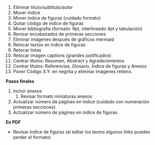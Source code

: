 1. Eliminar título/subtítulo/autor
2. Mover índice
3. Mover índice de figuras (cuidado formato)
4. Quitar código de índice de figuras
5. Mover bibliografía (formato: 9pt, interlineado 4pt y tabulación)
6. Revisar encabezados de primeras secciones
7. Eliminar imágenes después de gráficos mermaid
8. Retocar textos en índice de figuras
9. Retocar listas
10. Retocar imagen captions (grandes justificados)
11. Centrar títulos: Resumen, Abstract y Agradecimientos
12. Centrar títulos: Referencias, Glosario, Índice de figuras y Anexos
13. Poner Código X.Y. en negrita y eliminar imágenes relleno.

**Pasos finales**

1. Incluir anexos
	1. Revisar formato miniaturas anexos
2. Actualizar número de páginas en índice (cuidado con numeración primeras secciones)
3. Actualizar número de páginas en índice de figuras

**En PDF**

- Revisar índice de figuras (al editar los textos algunos links pueden perder el formato)